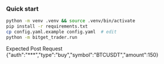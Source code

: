 ### Quick start
```bash
python -m venv .venv && source .venv/bin/activate
pip install -r requirements.txt
cp config.yaml.example config.yaml  # edit
python -m bitget_trader.run
```

Expected Post Request
{"auth":"***","type":"buy","symbol":"BTCUSDT","amount":150}